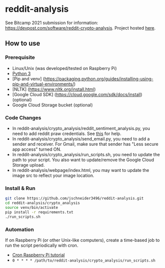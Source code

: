 # reddit-analysis
See Bitcamp 2021 submission for information: https://devpost.com/software/reddit-crypto-analysis. Project hosted [here](https://jschneider3496.github.io/reddit-analysis/webpage/index.html).

## How to use

### Prerequisite
* Linux/Unix (was developed/tested on Raspberry Pi)
* [Python 3](https://www.python.org/downloads/)
* [Pip and venv] (https://packaging.python.org/guides/installing-using-pip-and-virtual-environments/)
* [NLTK] (https://www.nltk.org/install.html)
* [Google Cloud SDK] (https://cloud.google.com/sdk/docs/install) (optional)
* Google Cloud Storage bucket (optional)

### Code Changes
* In reddit-analysis/crypto_analysis/reddit_sentiment_analysis.py, you need to add reddit praw credentials. See [this](https://pythonprogramming.net/introduction-python-reddit-api-wrapper-praw-tutorial/) for help.
* In reddit-analysis/crypto_analysis/send_email.py, you need to add a sender and receiver. For Gmail, make sure that sender has "Less secure app access" turned ON.
* In reddit-analysis/crypto_analysis/run_scripts.sh, you need to update the path to your script. You also want to update/remove the Google Cloud Storage upload.
* In reddit-analysis/webpage/index.html, you may want to update the image src to reflect your image location.

### Install & Run
```bash
git clone https://github.com/jschneider3496/reddit-analysis.git
cd reddit-analysis/crypto_analysis
source venv/bin/activate
pip install -r requirements.txt
./run_scripts.sh
```

### Automation
If on Raspberry Pi (or other Unix-like computers), create a time-based job to run the script periodically with cron.
* [Cron Raspberry Pi tutorial](https://www.raspberrypi.org/documentation/linux/usage/cron.md)
* ```0 * * * * /path/to/reddit-analysis/crypto_analysis/run_scripts.sh```
